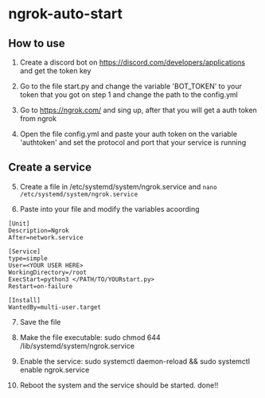 # ngrok-auto-start
## How to use 

1. Create a discord bot on https://discord.com/developers/applications and get the token key 

2. Go to the file start.py and change the variable 'BOT_TOKEN' to your token that you got on step 1 and change the path to the config.yml

3. Go to https://ngrok.com/ and sing up, after that you will get a auth token from ngrok

4. Open the file config.yml and paste your auth token on the variable 'authtoken' and set the protocol and port that your service is running


## Create a service

5. Create a file in /etc/systemd/system/ngrok.service and ``` nano /etc/systemd/system/ngrok.service ```

6. Paste into your file and modify the variables acoording  
```
[Unit]
Description=Ngrok
After=network.service

[Service]
type=simple
User=<YOUR USER HERE>
WorkingDirectory=/root
ExecStart=python3 </PATH/TO/YOURstart.py>
Restart=on-failure

[Install]
WantedBy=multi-user.target
```
7. Save the file

8. Make the file executable: sudo chmod 644 /lib/systemd/system/ngrok.service

9. Enable the service: sudo systemctl daemon-reload && sudo systemctl enable ngrok.service

10. Reboot the system and the service should be started. done!!
